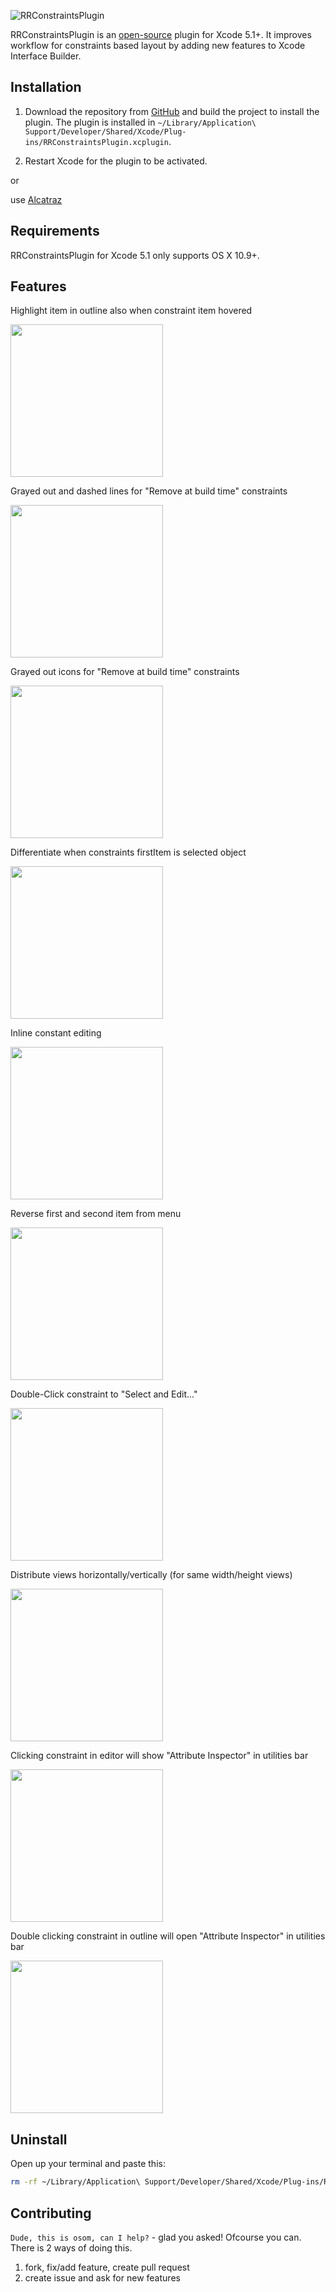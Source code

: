 ![RRConstraintsPlugin](https://raw.github.com/RolandasRazma/RRConstraintsPlugin/master/RRConstraintsPlugin/Resources/Images/header@2x.png)


RRConstraintsPlugin is an [open-source](https://github.com/RolandasRazma/RRConstraintsPlugin) plugin for Xcode 5.1+. It improves workflow for constraints based layout by adding new features to Xcode Interface Builder.


## Installation

1. Download the repository from [GitHub](https://github.com/RolandasRazma/RRConstraintsPlugin) and build the project to install the plugin. The plugin is installed in `~/Library/Application\ Support/Developer/Shared/Xcode/Plug-ins/RRConstraintsPlugin.xcplugin`.

2. Restart Xcode for the plugin to be activated.

or 

use [Alcatraz](https://github.com/supermarin/Alcatraz)


## Requirements

RRConstraintsPlugin for Xcode 5.1 only supports OS X 10.9+.


## Features

Highlight item in outline also when constraint item hovered

<img src="https://raw.github.com/RolandasRazma/RRConstraintsPlugin/develop/RRConstraintsPlugin/Resources/ChangeLog/Images/highlite_in_outline_on_hover.png" width="244">


Grayed out and dashed lines for "Remove at build time" constraints

<img src="https://raw.github.com/RolandasRazma/RRConstraintsPlugin/develop/RRConstraintsPlugin/Resources/ChangeLog/Images/remove_at_build_time_gray_dash.png" width="244">


Grayed out icons for "Remove at build time" constraints

<img src="https://raw.github.com/RolandasRazma/RRConstraintsPlugin/develop/RRConstraintsPlugin/Resources/ChangeLog/Images/remove_at_build_time.png" width="244">


Differentiate when constraints firstItem is selected object

<img src="https://raw.github.com/RolandasRazma/RRConstraintsPlugin/develop/RRConstraintsPlugin/Resources/ChangeLog/Images/differentiate_when_firstitem.png" width="244">


Inline constant editing

<img src="https://raw.github.com/RolandasRazma/RRConstraintsPlugin/develop/RRConstraintsPlugin/Resources/ChangeLog/Images/inline_constant_editing.png" width="244">


Reverse first and second item from menu

<img src="https://raw.github.com/RolandasRazma/RRConstraintsPlugin/develop/RRConstraintsPlugin/Resources/ChangeLog/Images/reverse_first_and_second-item_from_menu.png" width="244">


Double-Click constraint to "Select and Edit..."

<img src="https://raw.github.com/RolandasRazma/RRConstraintsPlugin/develop/RRConstraintsPlugin/Resources/ChangeLog/Images/double_click_to_edit.png" width="244">


Distribute views horizontally/vertically (for same width/height views)

<img src="https://raw.github.com/RolandasRazma/RRConstraintsPlugin/develop/RRConstraintsPlugin/Resources/ChangeLog/Images/distribute_views.png" width="244">


Clicking constraint in editor will show "Attribute Inspector" in utilities bar

<img src="https://raw.github.com/RolandasRazma/RRConstraintsPlugin/develop/RRConstraintsPlugin/Resources/ChangeLog/Images/constraint_in_editor_attribute_inspector.png" width="244">


Double clicking constraint in outline will open "Attribute Inspector" in utilities bar

<img src="https://raw.github.com/RolandasRazma/RRConstraintsPlugin/develop/RRConstraintsPlugin/Resources/ChangeLog/Images/double_click_constraint_in_outline_attribute_inspector.png" width="244">


## Uninstall

Open up your terminal and paste this: 

```bash
rm -rf ~/Library/Application\ Support/Developer/Shared/Xcode/Plug-ins/RRConstraintsPlugin.xcplugin
```

## Contributing
`Dude, this is osom, can I help?` - glad you asked! Ofcourse you can. There is 2 ways of doing this.
 1. fork, fix/add feature, create pull request
 2. create issue and ask for new features
